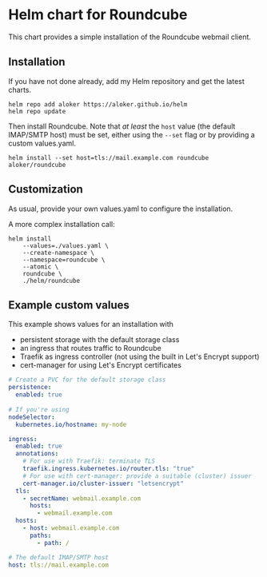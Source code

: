 Helm chart for Roundcube
========================

This chart provides a simple installation of the Roundcube webmail client.

## Installation

If you have not done already, add my Helm repository and get the latest charts.

```
helm repo add aloker https://aloker.github.io/helm
helm repo update
```

Then install Roundcube. Note that *at least* the `host` value (the default IMAP/SMTP host) must be set, either using the `--set` flag or by providing a custom values.yaml.

```
helm install --set host=tls://mail.example.com roundcube aloker/roundcube
```

## Customization

As usual, provide your own values.yaml to configure the installation. 

A more complex installation call:
```
helm install 
    --values=./values.yaml \
    --create-namespace \
    --namespace=roundcube \
    --atomic \
    roundcube \
    ./helm/roundcube
```

## Example custom values

This example shows values for an installation with

- persistent storage with the default storage class
- an ingress that routes traffic to Roundcube
- Traefik as ingress controller (not using the built in Let's Encrypt support)
- cert-manager for using Let's Encrypt certificates

```yaml
# Create a PVC for the default storage class
persistence:
  enabled: true
  
# If you're using 
nodeSelector:
  kubernetes.io/hostname: my-node

ingress:
  enabled: true
  annotations: 
    # For use with Traefik: terminate TLS
    traefik.ingress.kubernetes.io/router.tls: "true"
    # For use with cert-manager: provide a suitable (cluster) issuer
    cert-manager.io/cluster-issuer: "letsencrypt"
  tls:
    - secretName: webmail.example.com
      hosts:
        - webmail.example.com
  hosts: 
    - host: webmail.example.com
      paths:
        - path: /

# The default IMAP/SMTP host
host: tls://mail.example.com
```
